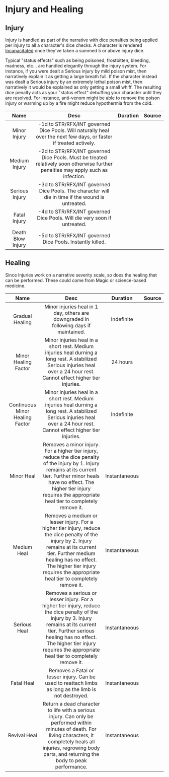 # Injury and Healing

## Injury

Injury is handled as part of the narrative with dice penalties being applied per injury to all a character's dice checks. A character is rendered [Incapacitated](./Conditions.md#incapacitated) once they've taken a summed 5 or above injury dice.

Typical "status effects" such as being poisoned, frostbitten, bleeding, madness, etc... are handled elegantly through the injury system. For instance, if you were dealt a Serious injury by mild poison mist, then narratively explain it as getting a large breath full. If the character instead was dealt a Serious injury by an extremely lethal poison mist, then narratively it would be explained as only getting a small whiff. The resulting dice penalty acts as your "status effect" debuffing your character until they are resolved. For instance, anti-venom might be able to remove the poison injury or warming up by a fire might reduce hypothermia from the cold.

|       Name       |                                                               Desc                                                               | Duration | Source |
| :---------------: | :------------------------------------------------------------------------------------------------------------------------------: | :------: | :----: |
|   Minor Injury   |        -1d to STR/RFX/INT governed Dice Pools. Will naturally heal over the next few days, or faster if treated actively.        |          |        |
|   Medium Injury   | -2d to STR/RFX/INT governed Dice Pools. Must be treated relatively soon otherwise further penalties may apply such as infection. |          |        |
|  Serious Injury  |                -3d to STR/RFX/INT governed Dice Pools.  The character will die in time if the wound is untreated.                |          |        |
|   Fatal Injury   |                             -4d to STR/RFX/INT governed Dice Pools. Will die very soon if untreated.                             |          |        |
| Death Blow Injury |                                    -5d to STR/RFX/INT governed Dice Pools. Instantly killed.                                    |          |        |

## Healing

Since Injuries work on a narrative severity scale, so does the healing that can be performed. These could come from Magic or science-based medicine.

|          Name          |                                                                                                                                  Desc                                                                                                                                  |   Duration   | Source |
| :---------------------: | :---------------------------------------------------------------------------------------------------------------------------------------------------------------------------------------------------------------------------------------------------------------------: | :-----------: | :----: |
|  Gradual Healing  |      Minor injuries heal in 1 day, others are downgraded in following days if maintained.      |  Indefinite  |        |
|      Minor Healing Factor      |                                               Minor injuries heal in a short rest. Medium injuries heal durning a long rest. A stabilized Serious injuries heal over a 24 hour rest. Cannot effect higher tier injuries.                                               |   24 hours   |        |
| Continuous Minor Healing Factor |                                               Minor injuries heal in a short rest. Medium injuries heal durning a long rest. A stabilized Serious injuries heal over a 24 hour rest. Cannot effect higher tier injuries.                                               |  Indefinite  |        |
|       Minor Heal       |        Removes a minor injury. For a higher tier injury, reduce the dice penalty of the injury by 1. Injury remains at its current tier. Further minor heals have no effect. The higher tier injury requires the appropriate heal tier to completely remove it.        | Instantaneous |        |
|       Medium Heal       |  Removes a medium or lesser injury. For a higher tier injury, reduce the dice penalty of the injury by 2. Injury remains at its current tier. Further medium healing has no effect. The higher tier injury requires the appropriate heal tier to completely remove it.  | Instantaneous |        |
|      Serious Heal      | Removes a serious or lesser injury. For a higher tier injury, reduce the dice penalty of the injury by 3. Injury remains at its current tier. Further serious healing has no effect. The higher tier injury requires the appropriate heal tier to completely remove it. | Instantaneous |        |
|       Fatal Heal       |                                                                                  Removes a Fatal or lesser injury. Can be used to reattach limbs as long as the limb is not destroyed.                                                                                  | Instantaneous |        |
|      Revival Heal      |                    Return a dead character to life with a serious injury. Can only be performed within minutes of death. For living characters, it completely heals all injuries, regrowing body parts, and returning the body to peak performance.                    | Instantaneous |        |
